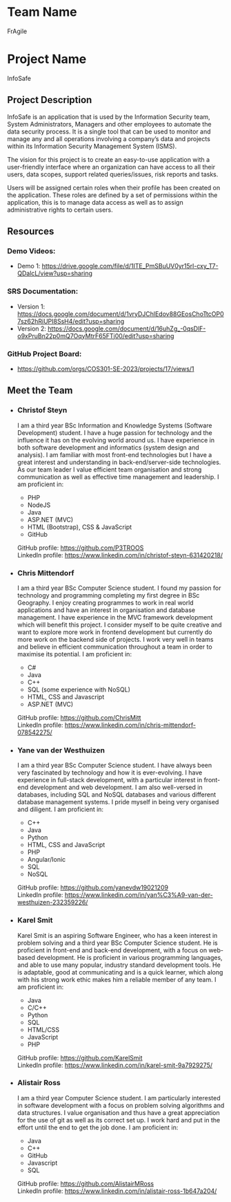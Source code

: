 # Team Name

FrAgile

# Project Name

InfoSafe

## Project Description

InfoSafe is an application that is used by the Information Security team, System Administrators, Managers and other employees to automate the data security process. It is a single tool that can be used to monitor and manage any and all operations involving a company’s data and projects within its Information Security Management System (ISMS).

The vision for this project is to create an easy-to-use application with a user-friendly interface where an organization can have access to all their users, data scopes, support related queries/issues, risk reports and tasks.

Users will be assigned certain roles when their profile has been created on the application. These roles are defined by a set of permissions within the application, this is to manage data access as well as to assign administrative rights to certain users.


## Resources

### Demo Videos:
- Demo 1: https://drive.google.com/file/d/1ITE_PmSBuUV0yr15rl-cxy_T7-QDalcL/view?usp=sharing

### SRS Documentation:
- Version 1: https://docs.google.com/document/d/1vryDJChlEdov88GEosChoTtcOP07sz62hRiUPI8SsH4/edit?usp=sharing
- Version 2: https://docs.google.com/document/d/16uhZg_-0qsDlF-o9xPruBn22p0mQ7OqyMtrF65FTj00/edit?usp=sharing

### GitHub Project Board:

-   https://github.com/orgs/COS301-SE-2023/projects/17/views/1

## Meet the Team

- ### Christof Steyn
  I am a third year BSc Information and Knowledge Systems (Software Development) student. I have a huge passion for technology and the influence it has on the evolving world around us. I have experience in both software development and informatics (system design and analysis). I am familiar with most front-end technologies but I have a great interest and understanding in back-end/server-side technologies. As our team leader I value efficient team organisation and strong communication as well as effective time management and leadership.
  I am proficient in:
  - PHP
  - NodeJS
  - Java
  - ASP.NET (MVC)
  - HTML (Bootstrap), CSS & JavaScript
  - GitHub

  GitHub profile:   https://github.com/P3TROOS \
  LinkedIn profile: https://www.linkedin.com/in/christof-steyn-631420218/

- ### Chris Mittendorf
  I am a third year BSc Computer Science student. I found my passion for technology and programming completing my first degree in BSc Geography. I enjoy creating programmes to work in real world applications and have an interest in organisation and database management. I have experience in the MVC framework development which will benefit this project. I consider myself to be quite creative and want to explore more work in frontend development but currently do more work on the backend side of projects. I work very well in teams and believe in efficient communication throughout a team in order to maximise its potential.
  I am proficient in:
  - C#
  - Java
  - C++
  - SQL (some experience with NoSQL)
  - HTML, CSS and Javascript
  - ASP.NET (MVC)

  GitHub profile:   https://github.com/ChrisMitt \
  LinkedIn profile: https://www.linkedin.com/in/chris-mittendorf-078542275/

- ### Yane van der Westhuizen
  I am a third year BSc Computer Science student. I have always been very fascinated by technology and how it is ever-evolving. I have experience in full-stack development, with a particular interest in front-end development and web development. I am also well-versed in databases, including SQL and NoSQL databases and various different database management systems. I pride myself in being very organised and diligent.
  I am proficient in:
  - C++
  - Java
  - Python
  - HTML, CSS and JavaScript
  - PHP
  - Angular/Ionic
  - SQL
  - NoSQL

  GitHub profile:   https://github.com/yanevdw19021209 \
  LinkedIn profile: https://www.linkedin.com/in/yan%C3%A9-van-der-westhuizen-232359226/

- ### Karel Smit
  Karel Smit is an aspiring Software Engineer, who has a keen interest in problem solving and a third year BSc Computer Science student. He is proficient in front-end and back-end development, with a focus on web-based development. He is proficient in various programming languages, and able to use many popular, industry standard development tools. He is adaptable, good at communicating and is a quick learner, which along with his strong work ethic makes him a reliable member of any team.
  I am proficient in:
  - Java
  - C/C++
  - Python
  - SQL
  - HTML/CSS
  - JavaScript
  - PHP

  GitHub profile:   https://github.com/KarelSmit \
  LinkedIn profile: https://www.linkedin.com/in/karel-smit-9a7929275/

- ### Alistair Ross
  I am a third year Computer Science student. I am particularly interested in software development with a focus on problem solving algorithms and data structures.  I value organisation and thus have a great appreciation for the use of git as well as its correct set up. I work hard and put in the effort until the end to get the job done.
  I am proficient in:
  - Java
  - C++
  - GitHub
  - Javascript
  - SQL

  GitHub profile:   https://github.com/AlistairMRoss \
  LinkedIn profile: https://www.linkedin.com/in/alistair-ross-1b647a204/